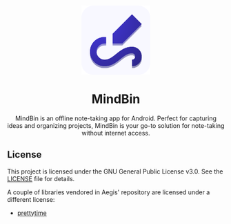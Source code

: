 <div align="center">

<img width="" src="metadata/en-US/images/icon.png"  width=160 height=160  align="center">

# MindBin

MindBin is an offline note-taking app for Android. Perfect for capturing ideas and organizing projects, MindBin is your go-to solution for note-taking without internet access.

</div>

## License

This project is licensed under the GNU General Public License v3.0. See the
[LICENSE](LICENSE) file for details.

A couple of libraries vendored in Aegis' repository are licensed under a different license:
- [prettytime](https://github.com/ocpsoft/prettytime)
